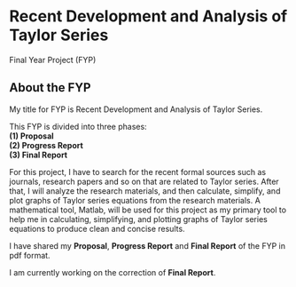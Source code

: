# Recent Development and Analysis of Taylor Series
Final Year Project (FYP)

## About the FYP
My title for FYP is Recent Development and Analysis of Taylor Series.  

This FYP is divided into three phases:  
**(1) Proposal**  
**(2) Progress Report**  
**(3) Final Report**  

For this project, I have to search for the recent formal sources such as journals, research papers and so on that are related to Taylor series. After that, I will analyze the research materials, and then calculate, simplify, and plot graphs of Taylor series equations from the research materials. A mathematical tool, Matlab, will be used for this project as my primary tool to help me in calculating, simplifying, and plotting graphs of Taylor series equations to produce clean and concise results.  

I have shared my **Proposal**, **Progress Report** and **Final Report** of the FYP in pdf format.  

I am currently working on the correction of **Final Report**.

